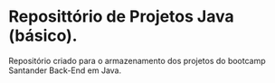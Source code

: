 # Reposittório de Projetos Java (básico).
Repositório criado para o armazenamento dos projetos do bootcamp Santander Back-End em Java.
